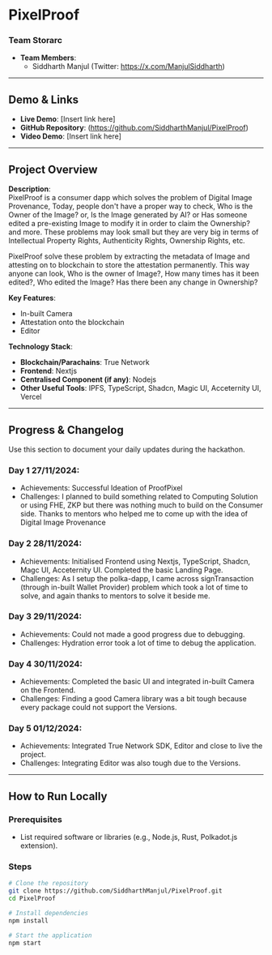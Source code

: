 # PixelProof

### Team Storarc
- **Team Members**:  
  - Siddharth Manjul (Twitter: https://x.com/ManjulSiddharth)

---

## Demo & Links

- **Live Demo**: [Insert link here]  
- **GitHub Repository**: (https://github.com/SiddharthManjul/PixelProof)  
- **Video Demo**: [Insert link here]  

---

## Project Overview

**Description**:  
PixelProof is a consumer dapp which solves the problem of Digital Image Provenance, Today, people don't have a proper way to check, Who is the Owner of the Image? or, Is the Image generated by AI? or Has someone edited a pre-existing Image to modify it in order to claim the Ownership? and more. These problems may look small but they are very big in terms of Intellectual Property Rights, Authenticity Rights, Ownership Rights, etc.

PixelProof solve these problem by extracting the metadata of Image and attesting on to blockchain to store the attestation permanently. This way anyone can look, Who is the owner of Image?, How many times has it been edited?, Who edited the Image? Has there been any change in Ownership? 

**Key Features**:  
- In-built Camera  
- Attestation onto the blockchain
- Editor

**Technology Stack**:  
- **Blockchain/Parachains**: True Network  
- **Frontend**: Nextjs 
- **Centralised Component (if any)**: Nodejs  
- **Other Useful Tools**: IPFS, TypeScript, Shadcn, Magic UI, Acceternity UI, Vercel

---

## Progress & Changelog

Use this section to document your daily updates during the hackathon.  

### Day 1 27/11/2024:
- Achievements: Successful Ideation of ProofPixel
- Challenges: I planned to build something related to Computing Solution or using FHE, ZKP but there was nothing much to build on the Consumer side. Thanks to mentors who helped me to come up with the idea of Digital Image Provenance

### Day 2 28/11/2024:
- Achievements: Initialised Frontend using Nextjs, TypeScript, Shadcn, Magc UI, Acceternity UI. Completed the basic Landing Page.
- Challenges: As I setup the polka-dapp, I came across signTransaction (through in-built Wallet Provider) problem which took a lot of time to solve, and again thanks to mentors to solve it beside me.

### Day 3 29/11/2024:
- Achievements: Could not made a good progress due to debugging.
- Challenges: Hydration error took a lot of time to debug the application.

### Day 4 30/11/2024:
- Achievements: Completed the basic UI and integrated in-built Camera on the Frontend.
- Challenges: Finding a good Camera library was a bit tough because every package could not support the Versions. 

### Day 5 01/12/2024:
- Achievements: Integrated True Network SDK, Editor and close to live the project.
- Challenges: Integrating Editor was also tough due to the Versions.

---

## How to Run Locally

### Prerequisites
- List required software or libraries (e.g., Node.js, Rust, Polkadot.js extension).

### Steps
```bash
# Clone the repository
git clone https://github.com/SiddharthManjul/PixelProof.git
cd PixelProof

# Install dependencies
npm install

# Start the application
npm start
